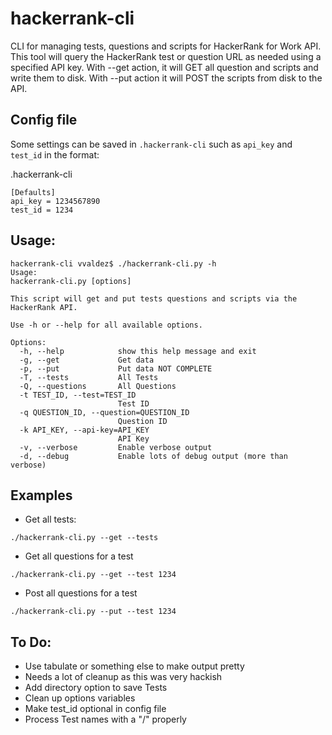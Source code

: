 # hackerrank-cli
CLI for managing tests, questions and scripts for HackerRank for Work API. This tool will query the HackerRank test or question URL as needed using a specified API key. With --get action, it will GET all question and scripts and write them to disk. With --put action it will POST the scripts from disk to the API.

## Config file
Some settings can be saved in `.hackerrank-cli` such as `api_key` and `test_id` in the format:

.hackerrank-cli
```
[Defaults]
api_key = 1234567890
test_id = 1234
```

## Usage:

```
hackerrank-cli vvaldez$ ./hackerrank-cli.py -h
Usage:
hackerrank-cli.py [options]

This script will get and put tests questions and scripts via the HackerRank API.

Use -h or --help for all available options.

Options:
  -h, --help            show this help message and exit
  -g, --get             Get data
  -p, --put             Put data NOT COMPLETE
  -T, --tests           All Tests
  -Q, --questions       All Questions
  -t TEST_ID, --test=TEST_ID
                        Test ID
  -q QUESTION_ID, --question=QUESTION_ID
                        Question ID
  -k API_KEY, --api-key=API_KEY
                        API Key
  -v, --verbose         Enable verbose output
  -d, --debug           Enable lots of debug output (more than verbose)
```

## Examples
* Get all tests:
```
./hackerrank-cli.py --get --tests
```

* Get all questions for a test
```
./hackerrank-cli.py --get --test 1234
```


* Post all questions for a test 
```
./hackerrank-cli.py --put --test 1234
```

## To Do:
* Use tabulate or something else to make output pretty
* Needs a lot of cleanup as this was very hackish
* Add directory option to save Tests
* Clean up options variables
* Make test_id optional in config file
* Process Test names with a "/" properly
